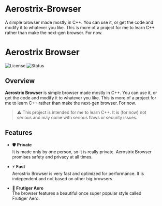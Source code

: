 # Aerostrix-Browser
A simple browser made mostly in C++. You can use it, or get the code and modify it to whatever you like. This is more of a project for me to learn C++ rather than make the next-gen browser. For now.

# Aerostrix Browser

![License](https://img.shields.io/badge/License-MIT-blue.svg)
![Status](https://img.shields.io/badge/Status-In_Development-orange)

## Overview

**Aerostrix Browser** is simple browser made mostly in C++. You can use it, or get the code and modify it to whatever you like. This is more of a project for me to learn C++ rather than make the next-gen browser. For now.

> ⚠️ This project is intended for me to learn C++. It is (for now) not serious and may come with serious flaws or security issues.

## Features

- 🛡️ **Private**  
  It is made only by one person, so it is really private. Aerostrix Browser promises safety and privacy at all times.

- ⚡ **Fast**  
  Aerostrix Browser is very fast and optimized for performance. It is independent and not based on other big browsers.

- 🌿 **Frutiger Aero**  
  The browser features a beautiful once super popular style called Frutiger Aero.
